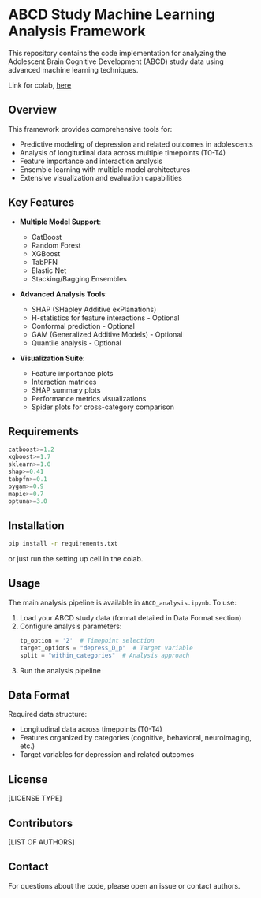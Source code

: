 # ABCD Study Machine Learning Analysis Framework

This repository contains the code implementation for analyzing the Adolescent Brain Cognitive Development (ABCD) study data using advanced machine learning techniques.

Link for colab, [here](https://colab.research.google.com/drive/1lhAUNdN560OZEO--pxPPmu9PZG9NXlEt?usp=sharing)

## Overview

This framework provides comprehensive tools for:
- Predictive modeling of depression and related outcomes in adolescents
- Analysis of longitudinal data across multiple timepoints (T0-T4)
- Feature importance and interaction analysis
- Ensemble learning with multiple model architectures
- Extensive visualization and evaluation capabilities

## Key Features

- **Multiple Model Support**: 
  - CatBoost
  - Random Forest
  - XGBoost
  - TabPFN
  - Elastic Net
  - Stacking/Bagging Ensembles

- **Advanced Analysis Tools**:
  - SHAP (SHapley Additive exPlanations)
  - H-statistics for feature interactions - Optional
  - Conformal prediction - Optional
  - GAM (Generalized Additive Models) - Optional
  - Quantile analysis - Optional

- **Visualization Suite**:
  - Feature importance plots
  - Interaction matrices
  - SHAP summary plots
  - Performance metrics visualizations
  - Spider plots for cross-category comparison

## Requirements

```python
catboost>=1.2
xgboost>=1.7
sklearn>=1.0
shap>=0.41
tabpfn>=0.1
pygam>=0.9
mapie>=0.7
optuna>=3.0
```

## Installation

```bash
pip install -r requirements.txt
```

or just run the setting up cell in the colab.

## Usage

The main analysis pipeline is available in `ABCD_analysis.ipynb`. To use:

1. Load your ABCD study data (format detailed in Data Format section)
2. Configure analysis parameters:
   ```python
   tp_option = '2'  # Timepoint selection
   target_options = "depress_D_p"  # Target variable
   split = "within_categories"  # Analysis approach
   ```
3. Run the analysis pipeline

## Data Format

Required data structure:
- Longitudinal data across timepoints (T0-T4)
- Features organized by categories (cognitive, behavioral, neuroimaging, etc.)
- Target variables for depression and related outcomes


## License

[LICENSE TYPE]

## Contributors

[LIST OF AUTHORS]

## Contact

For questions about the code, please open an issue or contact authors.
